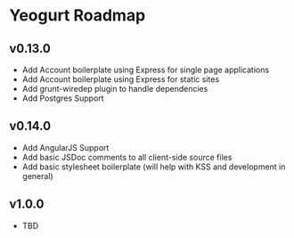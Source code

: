 # Yeogurt Roadmap

## v0.13.0
* Add Account boilerplate using Express for single page applications
* Add Account boilerplate using Express for static sites
* Add grunt-wiredep plugin to handle dependencies
* Add Postgres Support

## v0.14.0
* Add AngularJS Support
* Add basic JSDoc comments to all client-side source files
* Add basic stylesheet boilerplate (will help with KSS and development in general)

## v1.0.0
* TBD
